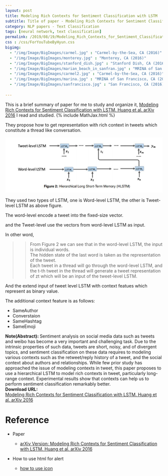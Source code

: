 ```yaml
---
layout: post
title: Modeling Rich Contexts for Sentiment Classification with LSTM
subtitle: Title of paper - Modeling Rich Contexts for Sentiment Classification with LSTM
category: NLP papers - Text Classification
tags: [neural network, text classification]
permalink: /2019/08/19/Modeling_Rich_Contexts_for_Sentiment_Classification_with_LSTM/
css : /css/ForYouTubeByHyun.css
bigimg: 
  - "/img/Image/BigImages/carmel.jpg" : "Carmel-by-the-Sea, CA (2016)"
  - "/img/Image/BigImages/monterey.jpg" : "Monterey, CA (2016)"
  - "/img/Image/BigImages/stanford_dish.jpg" : "Stanford Dish, CA (2016)"
  - "/img/Image/BigImages/marian_beach_in_sanfran.jpg" : "MRINA of San Francisco, CA (2016)"
  - "/img/Image/BigImages/carmel2.jpg" : "Carmel-by-the-Sea, CA (2016)"
  - "/img/Image/BigImages/marina.jpg" : "MRINA of San Francisco, CA (2016)"
  - "/img/Image/BigImages/sanfrancisco.jpg" : "San Francisco, CA (2016)"
  
---
```


This is a brief summary of paper for me to study and organize it, [Modeling Rich Contexts for Sentiment Classification with LSTM. Huang et al. arXiv 2016](https://arxiv.org/abs/1605.01478) I read and studied. 
{% include MathJax.html %}

They propose how to get representation with rich context in tweets which constitute a thread like conversation. 

![Huang et al., 2016](/img/Image/NaturalLanguageProcessing/NLPLabs/Paper_Investigation/Text_Classification/2019-08-19-Modeling_Rich_Contexts_for_Sentiment_Classification_with_LSTM/Hierachical_LSTM.JPG)

They used two types of LSTM, one is Word-level LSTM, the other is Tweet-level LSTM as above figure. 

The word-level encode a tweet into the fixed-size vector. 

and the Tweet-level use the vectors from word-level LSTM as input.

In other word, 

>> From Figure 2 we can see that in the word-level LSTM, the input is individual words.  
>> The hidden state of the last word is taken as the representation of the tweet.   
>> Each tweet in a thread will go through the word-level LSTM, and the t-th tweet in the thread will generate a tweet representation of zt which will be an input of the tweet-level LSTM.  

And the extend input of tweet level LSTM with context featues which represent as binary value.

The additional context feature is as follows:

- SameAuthor
- Converstaion
- SameHashtag
- SameEmoji


<div class="alert alert-info" role="alert"><i class="fa fa-info-circle"></i> <b>Note(Abstract): </b>
Sentiment analysis on social media data such as tweets and weibo has become a very important and challenging task. Due to the intrinsic properties of such data, tweets are short, noisy, and of divergent topics, and sentiment classification on these data requires to modeling various contexts such as the retweet/reply history of a tweet, and the social context about authors and relationships. While few prior study has approached the issue of modeling contexts in tweet, this paper proposes to use a hierarchical LSTM to model rich contexts in tweet, particularly long-range context. Experimental results show that contexts can help us to perform sentiment classification remarkably better.
</div>
    
<div class="alert alert-success" role="alert"><i class="fa fa-paperclip fa-lg"></i> <b>Download URL: </b><br>
  <a href="https://arxiv.org/abs/1605.01478">Modeling Rich Contexts for Sentiment Classification with LSTM. Huang et al. arXiv 2016</a>
</div>

# Reference 

- Paper 
  - [arXiv Version: Modeling Rich Contexts for Sentiment Classification with LSTM. Huang et al. arXiv 2016](https://arxiv.org/abs/1605.01478)
  
  
- How to use html for alert
  - [how to use icon](http://idratherbewriting.com/documentation-theme-jekyll/mydoc_icons.html)




























